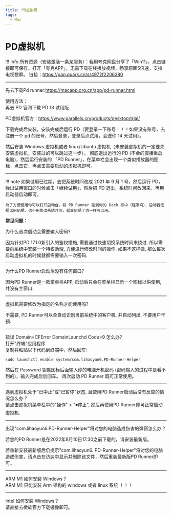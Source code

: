 ```yaml
---
title: PD虚拟机
tags:
  - Mac
---
```


# PD虚拟机
!!! info
    所有资源（安装激活一条龙服务）：我用夸克网盘分享了「Win11」，点击链接即可保存。打开「夸克APP」，无需下载在线播放视频，畅享原画5倍速，支持电视投屏。
    链接：<https://pan.quark.cn/s/4972f2206380>

***
先去下载Pd runner:<https://macapp.org.cn/app/pd-runner.html>  

使用方法：  
再去 PD 官网下载 PD 18 试用版  

PD虚拟机官方：<https://www.parallels.cn/products/desktop/trial/>

下载完成后安装，安装完成后运行 PD（要登录一下账号！！！如果没有账号，去注册一个 pd 的账号，然后登录，登录后点试用，会送你 14 天试用）。  

然后安装 Windows 虚拟机或者 linux/Ubuntu 虚拟机（未安装虚拟机的一定要先安装虚拟机，安装过的可以跳过这一步）。
彻底退出运行的 PD (不会的直接重启电脑)，然后运行安装的 「PD Runner」，在菜单栏会出现一个类似播放器的图标，点击它，再点击需要启动的虚拟机即可。
***
!!! note
    如果试用已过期，去把系统时间改成 2021 年 9 月 1 号，然后运行 PD，弹出试用窗口的时候点击「继续试用」，然后把 PD 退出，系统时间改回来，再用启动器启动即可。  

    为了方便使用你可以打开启动台，将 PD Runner 拖到你的 Dock 栏中（程序坞），启动器无视试用到期，也不用修改系统时间，就算到期了也一样可以用。


**常见问题：**

为什么首次启动会需要输入密码?  

因为针对PD 17.1.0新引入的鉴权措施, 需要通过快速切换系统时间来绕过. 所以需要向系统中安装一个特权助理, 方便进行修改时间的操作. 如果不这样做, 那么每次启动虚拟机的时候就都需要输入一次密码.  

***
为什么PD Runner启动后没有任何窗口?  

因为PD Runner是一款菜单栏APP, 启动后只会在菜单栏显示一个图标以供使用, 并没有主窗口.  

***
虚拟机需要修改为指定的名称才能使用吗?  

不需要, PD Runner可以全自动识别当前系统中的客户机, 并自动列出. 不要用户干预.  

***
错误 Domain=CFError DomainLaunchd Code=9 怎么办?  
打开"终端"应用程序  
复制并粘贴以下代码到终端中，然后回车:  
```
sudo launchctl enable system/com.lihaoyun6.PD-Runner-Helper
```
然后在 Password 钥匙图标后面输入你的电脑开机密码 (密码输入的过程中是看不到的)，输入完成后后回车。
再次启动 PD Runner 既可正常使用。

***

遇到虚拟机处于"已中止"或"已暂停"状态, 且使用PD Runner启动后没有反应的情况怎么办？  
请点击虚拟机菜单栏中的"操作" > "◾停止", 然后再使用PD Runner即可正常启动虚拟机.

***
出现"com.lihaoyun6.PD-Runner-Helper"将对您的电脑造成伤害的弹窗怎么办？  

若您的PD Runner是在2022年8月10日17:30之前下载的，请安装最新版。

若重新安装最新版后仍提示"com.lihaoyun6.    PD-Runner-Helper"将对您的电脑造成伤害，请点击在访达中显示并删除该文件，然后重装最新版PD Runner即可。
  
***

ARM M1 如何安装 Windows？  
ARM M1 只能安装 Arm 架构的 windows 或者 linux 系统 ！！！

***
Intel 如何安装 Windows？  
请直接去微软官方下载镜像即可。